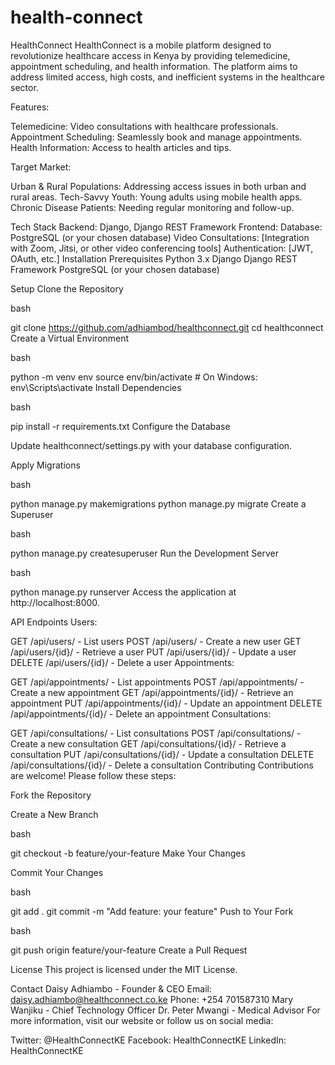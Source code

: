 # health-connect

HealthConnect
HealthConnect is a mobile platform designed to revolutionize healthcare access in Kenya by providing telemedicine, appointment scheduling, and health information. The platform aims to address limited access, high costs, and inefficient systems in the healthcare sector.

Features:

Telemedicine: Video consultations with healthcare professionals.
Appointment Scheduling: Seamlessly book and manage appointments.
Health Information: Access to health articles and tips.

Target Market:

Urban & Rural Populations: Addressing access issues in both urban and rural areas.
Tech-Savvy Youth: Young adults using mobile health apps.
Chronic Disease Patients: Needing regular monitoring and follow-up.

Tech Stack
Backend: Django, Django REST Framework
Frontend: 
Database: PostgreSQL (or your chosen database)
Video Consultations: [Integration with Zoom, Jitsi, or other video conferencing tools]
Authentication: [JWT, OAuth, etc.]
Installation
Prerequisites
Python 3.x
Django
Django REST Framework
PostgreSQL (or your chosen database)

Setup
Clone the Repository

bash

git clone https://github.com/adhiambod/healthconnect.git
cd healthconnect
Create a Virtual Environment

bash

python -m venv env
source env/bin/activate  # On Windows: env\Scripts\activate
Install Dependencies

bash

pip install -r requirements.txt
Configure the Database

Update healthconnect/settings.py with your database configuration.

Apply Migrations

bash

python manage.py makemigrations
python manage.py migrate
Create a Superuser

bash

python manage.py createsuperuser
Run the Development Server

bash

python manage.py runserver
Access the application at http://localhost:8000.

API Endpoints
Users:

GET /api/users/ - List users
POST /api/users/ - Create a new user
GET /api/users/{id}/ - Retrieve a user
PUT /api/users/{id}/ - Update a user
DELETE /api/users/{id}/ - Delete a user
Appointments:

GET /api/appointments/ - List appointments
POST /api/appointments/ - Create a new appointment
GET /api/appointments/{id}/ - Retrieve an appointment
PUT /api/appointments/{id}/ - Update an appointment
DELETE /api/appointments/{id}/ - Delete an appointment
Consultations:

GET /api/consultations/ - List consultations
POST /api/consultations/ - Create a new consultation
GET /api/consultations/{id}/ - Retrieve a consultation
PUT /api/consultations/{id}/ - Update a consultation
DELETE /api/consultations/{id}/ - Delete a consultation
Contributing
Contributions are welcome! Please follow these steps:

Fork the Repository

Create a New Branch

bash

git checkout -b feature/your-feature
Make Your Changes

Commit Your Changes

bash

git add .
git commit -m "Add feature: your feature"
Push to Your Fork

bash

git push origin feature/your-feature
Create a Pull Request

License
This project is licensed under the MIT License.

Contact
Daisy Adhiambo - Founder & CEO
Email: daisy.adhiambo@healthconnect.co.ke
Phone: +254 701587310
Mary Wanjiku - Chief Technology Officer
Dr. Peter Mwangi - Medical Advisor
For more information, visit our website or follow us on social media:

Twitter: @HealthConnectKE
Facebook: HealthConnectKE
LinkedIn: HealthConnectKE
